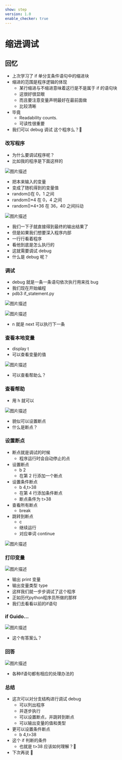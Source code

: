 ```yaml
---
show: step
version: 1.0
enable_checker: true
---
```


# 缩进调试

## 回忆

- 上次学习了 if 单分支条件语句中的缩进块
- 缩进的范围是程序逻辑的体现
	- 某行缩进与不缩进意味着这行是不是属于 if 的语句块
	- 这很好很显眼
	- 而且要注意变量声明最好在最前面做
	- 比较清晰
- 毕竟
	- Readability counts.
	- 可读性很重要
- 我们可以 debug 调试 这个程序么？🤔

### 改写程序

- 为什么要调试程序呢？
- 比如我的程序是下面这样的

![图片描述](https://doc.shiyanlou.com/courses/uid1190679-20210908-1631092662985)

- 把本来输入的变量
- 变成了随机得到的变量值
- random()在 0，1 之间
- random()\*4 在 0，4 之间
- random()\*4+36 在 36，40 之间抖动

![图片描述](https://doc.shiyanlou.com/courses/uid1190679-20210908-1631092700847)

- 我们一下子就直接得到最终的输出结果了
- 但是如果我们想要深入程序内部
- 一行行看着程序
- 看他到底是怎么执行的
- 这就需要调试 debug
- 什么是 debug 呢？

### 调试

- debug 就是一条一条语句依次执行用来找 bug
- 我们现在开始编程
- pdb3 if_statement.py

![图片描述](https://doc.shiyanlou.com/courses/uid1190679-20210908-1631092912541)

![图片描述](https://doc.shiyanlou.com/courses/uid1190679-20210908-1631092979816)

- n 就是 next 可以执行下一条

### 查看本地变量

- display t
- 可以查看变量的值

![图片描述](https://doc.shiyanlou.com/courses/uid1190679-20210908-1631093249035)

- 可以查看帮助么？

### 查看帮助

- 用 h 就可以

![图片描述](https://doc.shiyanlou.com/courses/uid1190679-20210908-1631095791496)

- 貌似可以设置断点
- 什么是断点？

### 设置断点

- 断点就是调试的时候
  - 程序运行时会自动停止的点
- 设置断点
  - b 2
  - 在第 2 行添加一个断点
- 设置条件断点
  - b 4,t>38
  - 在第 4 行添加条件断点
  - 断点条件为 t>38
- 查看所有断点
  - break
- 跳转到断点
  - c
  - 继续运行
  - 对应单词 continue

![图片描述](https://doc.shiyanlou.com/courses/uid1190679-20210908-1631096194319)

### 打印变量

![图片描述](https://doc.shiyanlou.com/courses/uid1190679-20210908-1631096269019)

- 输出 print 变量
- 输出变量类型 type
- 这样我们就一步步调试了这个程序
- 正如历代python程序员所做的那样
- 我们去看看以前的if语句

### if Guido...

![图片描述](https://doc.shiyanlou.com/courses/uid1190679-20220805-1659691551563)

- 这个有答案么？

### 回答

![图片描述](https://doc.shiyanlou.com/courses/uid1190679-20220805-1659691596382)

- 各种if语句都有相应的处理办法的

### 总结

- 这次可以对分支结构进行调试 debug
	- 可以列出程序
	- 并逐步执行
	- 可以设置断点，并跳转到断点
	- 可以输出变量的值和类型
- 更可以设置条件断点
	- b 4,t>38
- 这个 if 判断的条件
	- 也就是 t>38 应该如何理解？🤔
- 下次再说 👋

